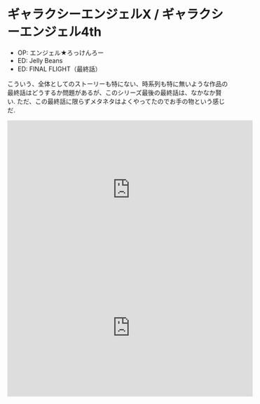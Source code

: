 # ギャラクシーエンジェルX / ギャラクシーエンジェル4th

- OP: エンジェル★ろっけんろー
- ED: Jelly Beans
- ED: FINAL FLIGHT（最終話）

こういう、全体としてのストーリーも特にない、時系列も特に無いような作品の最終話はどうするか問題があるが、このシリーズ最後の最終話は、なかなか賢い.
ただ、この最終話に限らずメタネタはよくやってたのでお手の物という感じだ.

<iframe width="560" height="315" src="https://www.youtube.com/embed/Iiq1VF5uQ9c" frameborder="0" allow="accelerometer; autoplay; encrypted-media; gyroscope; picture-in-picture" allowfullscreen></iframe>

<iframe width="560" height="315" src="https://www.youtube.com/embed/gF__RRz-Q8s" frameborder="0" allow="accelerometer; autoplay; encrypted-media; gyroscope; picture-in-picture" allowfullscreen></iframe>
